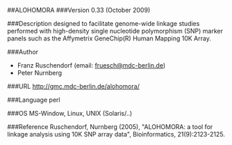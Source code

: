 ##ALOHOMORA
###Version
0.33 (October 2009)

###Description
designed to facilitate genome-wide linkage studies performed with high-density single nucleotide polymorphism (SNP) marker panels such as the Affymetrix GeneChip(R) Human Mapping 10K Array.

###Author
* Franz Ruschendorf (email: fruesch@mdc-berlin.de)
* Peter Nurnberg

###URL
http://gmc.mdc-berlin.de/alohomora/

###Language
perl

###OS
MS-Window, Linux, UNIX (Solaris/..)

###Reference
Ruschendorf, Nurnberg (2005), "ALOHOMORA: a tool for linkage analysis using 10K SNP array data", Bioinformatics, 21(9):2123-2125.


